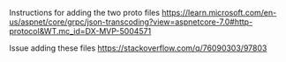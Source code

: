 ﻿Instructions for adding the two proto files
https://learn.microsoft.com/en-us/aspnet/core/grpc/json-transcoding?view=aspnetcore-7.0#http-protocol&WT.mc_id=DX-MVP-5004571

Issue adding these files 
https://stackoverflow.com/q/76090303/97803